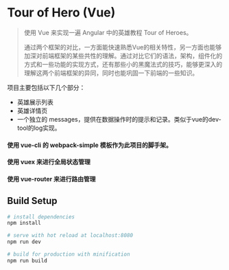 # Tour of Hero (Vue)

> 使用 Vue 来实现一遍 Angular 中的英雄教程 Tour of Heroes。
>
> 通过两个框架的对比，一方面能快速熟悉Vue的相关特性，另一方面也能够加深对前端框架的某些共性的理解。通过对比它们的语法，架构，组件化的方式和一些功能的实现方式，还有那些小的黑魔法式的技巧，能够更深入的理解这两个前端框架的异同，同时也能巩固一下前端的一些知识。
> 

项目主要包括以下几个部分：
 + 英雄展示列表
 + 英雄详情页
 + 一个独立的 messages，提供在数据操作时的提示和记录。类似于vue的dev-tool的log实现。


#### 使用 vue-cli 的 webpack-simple 模板作为此项目的脚手架。
#### 使用 vuex 来进行全局状态管理
#### 使用 vue-router 来进行路由管理



## Build Setup

``` bash
# install dependencies
npm install

# serve with hot reload at localhost:8080
npm run dev

# build for production with minification
npm run build
```

